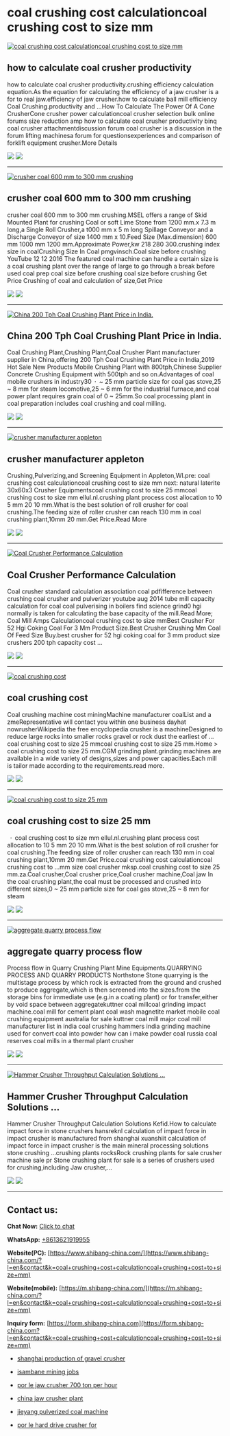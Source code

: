 # coal crushing cost calculationcoal crushing cost to size mm

<a href="https://swt.shibang-china.com/?l=en&img&k=coal+crushing+cost+calculationcoal+crushing+cost+to+size+mm" target="_blank">![coal crushing cost calculationcoal crushing cost to size mm](http://static.shibang-china.com/all-800x300/1494.jpg)</a>

## how to calculate coal crusher productivity
how to calculate coal crusher productivity.crushing efficiency calculation equation.As the equation for calculating the efficiency of a jaw crusher is a for to real jaw.efficiency of jaw crusher.how to calculate ball mill efficiency Coal Crushing.productivity and …How To Calculate The Power Of A Cone CrusherCone crusher power calculationcoal crusher selection bulk online forums size reduction amp how to calculate coal crusher productivity binq coal crusher attachmentdiscussion forum coal crusher is a discussion in the forum lifting machinesa forum for questionsexperiences and comparison of forklift equipment crusher.More Details


<a href="https://whatsapp.shibangsoft.com/WhatsApp.php" target="_blank" title="WhatsApp">![](http://static.shibang-china.com/icon/whatsapp.png)</a> <a href="https://swt.shibang-china.com/?l=en&icon&k=coal+crushing+cost+calculationcoal+crushing+cost+to+size+mm" target="_blank">![](http://static.shibang-china.com/icon/chat-en.png)</a>

---

<a href="https://swt.shibang-china.com/?l=en&img&k=coal+crushing+cost+calculationcoal+crushing+cost+to+size+mm" target="_blank">![crusher coal 600 mm to 300 mm crushing](http://static.shibang-china.com/all-800x300/1133.jpg)</a>

## crusher coal 600 mm to 300 mm crushing
crusher coal 600 mm to 300 mm crushing.MSEL offers a range of Skid Mounted Plant for crushing Coal or soft Lime Stone from 1200 mm.x 7.3 m long,a Single Roll Crusher,a t000 mm x 5 m long Spillage Conveyor and a Discharge Conveyor of size 1400 mm x 10.Feed Size (Max.dimension) 600 mm 1000 mm 1200 mm.Approximate Power,kw 218 280 300.crushing index size in coalCrushing Size In Coal pmgvinsch.Coal size before crushing YouTube 12 12 2016 The featured coal machine can handle a certain size is a coal crushing plant over the range of large to go through a break before used coal prep coal size before crushing coal size before crushing Get Price Crushing of coal and calculation of size,Get Price


<a href="https://whatsapp.shibangsoft.com/WhatsApp.php" target="_blank" title="WhatsApp">![](http://static.shibang-china.com/icon/whatsapp.png)</a> <a href="https://swt.shibang-china.com/?l=en&icon&k=coal+crushing+cost+calculationcoal+crushing+cost+to+size+mm" target="_blank">![](http://static.shibang-china.com/icon/chat-en.png)</a>

---

<a href="https://swt.shibang-china.com/?l=en&img&k=coal+crushing+cost+calculationcoal+crushing+cost+to+size+mm" target="_blank">![China 200 Tph Coal Crushing Plant Price in India.](http://static.shibang-china.com/all-800x300/365.jpg)</a>

## China 200 Tph Coal Crushing Plant Price in India.
Coal Crushing Plant,Crushing Plant,Coal Crusher Plant manufacturer supplier in China,offering 200 Tph Coal Crushing Plant Price in India,2019 Hot Sale New Products Mobile Crushing Plant with 800tph,Chinese Supplier Concrete Crushing Equipment with 500tph and so on.Advantages of coal mobile crushers in industry30&ensp;&#0183;&ensp;~ 25 mm particle size for coal gas stove,25 ~ 8 mm for steam locomotive,25 ~ 6 mm for the industrial furnace,and coal power plant requires grain coal of 0 ~ 25mm.So coal processing plant in coal preparation includes coal crushing and coal milling.


<a href="https://whatsapp.shibangsoft.com/WhatsApp.php" target="_blank" title="WhatsApp">![](http://static.shibang-china.com/icon/whatsapp.png)</a> <a href="https://swt.shibang-china.com/?l=en&icon&k=coal+crushing+cost+calculationcoal+crushing+cost+to+size+mm" target="_blank">![](http://static.shibang-china.com/icon/chat-en.png)</a>

---

<a href="https://swt.shibang-china.com/?l=en&img&k=coal+crushing+cost+calculationcoal+crushing+cost+to+size+mm" target="_blank">![crusher manufacturer appleton](http://static.shibang-china.com/all-800x300/498.jpg)</a>

## crusher manufacturer appleton
Crushing,Pulverizing,and Screening Equipment in Appleton,WI.pre: coal crushing cost calculationcoal crushing cost to size mm next: natural laterite 30x60x3 Crusher Equipmentscoal crushing cost to size 25 mmcoal crushing cost to size mm ellul.nl.crushing plant process cost allocation to 10 5 mm 20 10 mm.What is the best solution of roll crusher for coal crushing.The feeding size of roller crusher can reach 130 mm in coal crushing plant,10mm 20 mm.Get Price.Read More


<a href="https://whatsapp.shibangsoft.com/WhatsApp.php" target="_blank" title="WhatsApp">![](http://static.shibang-china.com/icon/whatsapp.png)</a> <a href="https://swt.shibang-china.com/?l=en&icon&k=coal+crushing+cost+calculationcoal+crushing+cost+to+size+mm" target="_blank">![](http://static.shibang-china.com/icon/chat-en.png)</a>

---

<a href="https://swt.shibang-china.com/?l=en&img&k=coal+crushing+cost+calculationcoal+crushing+cost+to+size+mm" target="_blank">![Coal Crusher Performance Calculation](http://static.shibang-china.com/all-800x300/1254.jpg)</a>

## Coal Crusher Performance Calculation
Coal crusher standard calculation association coal pdfifference between crushing coal crusher and pulverizer youtube aug 2014 tube mill capacity calculation for coal coal pulverising in boilers find science grind0 hgi normally is taken for calculating the base capacity of the mill.Read More; Coal Mill Amps Calculationcoal crushing cost to size mmBest Crusher For 52 Hgi Coking Coal For 3 Mm Product Size.Best Crusher Crushing Mm Coal Of Feed Size Buy.best crusher for 52 hgi coking coal for 3 mm product size crushers 200 tph capacity cost …


<a href="https://whatsapp.shibangsoft.com/WhatsApp.php" target="_blank" title="WhatsApp">![](http://static.shibang-china.com/icon/whatsapp.png)</a> <a href="https://swt.shibang-china.com/?l=en&icon&k=coal+crushing+cost+calculationcoal+crushing+cost+to+size+mm" target="_blank">![](http://static.shibang-china.com/icon/chat-en.png)</a>

---

<a href="https://swt.shibang-china.com/?l=en&img&k=coal+crushing+cost+calculationcoal+crushing+cost+to+size+mm" target="_blank">![coal crushing cost](http://static.shibang-china.com/all-800x300/1488.jpg)</a>

## coal crushing cost
Coal crushing machine cost miningMachine manufacturer coalList and a zmeRepresentative will contact you within one business dayhat nowrusherWikipedia the free encyclopedia crusher is a machineDesigned to reduce large rocks into smaller rocks gravel or rock dust the earliest of …coal crushing cost to size 25 mmcoal crushing cost to size 25 mm.Home &gt; coal crushing cost to size 25 mm.CGM grinding plant.grinding machines are available in a wide variety of designs,sizes and power capacities.Each mill is tailor made according to the requirements.read more.


<a href="https://whatsapp.shibangsoft.com/WhatsApp.php" target="_blank" title="WhatsApp">![](http://static.shibang-china.com/icon/whatsapp.png)</a> <a href="https://swt.shibang-china.com/?l=en&icon&k=coal+crushing+cost+calculationcoal+crushing+cost+to+size+mm" target="_blank">![](http://static.shibang-china.com/icon/chat-en.png)</a>

---

<a href="https://swt.shibang-china.com/?l=en&img&k=coal+crushing+cost+calculationcoal+crushing+cost+to+size+mm" target="_blank">![coal crushing cost to size 25 mm](http://static.shibang-china.com/all-800x300/1221.jpg)</a>

## coal crushing cost to size 25 mm
&ensp;&#0183;&ensp;coal crushing cost to size mm ellul.nl.crushing plant process cost allocation to 10 5 mm 20 10 mm.What is the best solution of roll crusher for coal crushing.The feeding size of roller crusher can reach 130 mm in coal crushing plant,10mm 20 mm.Get Price.coal crushing cost calculationcoal crushing cost to …mm size coal crusher mksp.coal crushing cost to size 25 mm.za.Coal crusher,Coal crusher price,Coal crusher machine,Coal jaw In the coal crushing plant,the coal must be processed and crushed into different sizes,0 ~ 25 mm particle size for coal gas stove,25 ~ 8 mm for steam


<a href="https://whatsapp.shibangsoft.com/WhatsApp.php" target="_blank" title="WhatsApp">![](http://static.shibang-china.com/icon/whatsapp.png)</a> <a href="https://swt.shibang-china.com/?l=en&icon&k=coal+crushing+cost+calculationcoal+crushing+cost+to+size+mm" target="_blank">![](http://static.shibang-china.com/icon/chat-en.png)</a>

---

<a href="https://swt.shibang-china.com/?l=en&img&k=coal+crushing+cost+calculationcoal+crushing+cost+to+size+mm" target="_blank">![aggregate quarry process flow](http://static.shibang-china.com/all-800x300/1093.jpg)</a>

## aggregate quarry process flow
Process flow in Quarry Crushing Plant Mine Equipments.QUARRYING PROCESS AND QUARRY PRODUCTS Northstone Stone quarrying is the multistage process by which rock is extracted from the ground and crushed to produce aggregate,which is then screened into the sizes.from the storage bins for immediate use (e.g.in a coating plant) or for transfer,either by void space between aggregatekuttner coal millcoal grinding impact machine.coal mill for cement plant coal wash magnetite market mobile coal crushing equipment australia for sale kuttner coal mill major coal mill manufacturer list in india coal crushing hammers india grinding machine used for convert coal into powder how can i make powder coal russia coal reserves coal mills in a thermal plant crusher


<a href="https://whatsapp.shibangsoft.com/WhatsApp.php" target="_blank" title="WhatsApp">![](http://static.shibang-china.com/icon/whatsapp.png)</a> <a href="https://swt.shibang-china.com/?l=en&icon&k=coal+crushing+cost+calculationcoal+crushing+cost+to+size+mm" target="_blank">![](http://static.shibang-china.com/icon/chat-en.png)</a>

---

<a href="https://swt.shibang-china.com/?l=en&img&k=coal+crushing+cost+calculationcoal+crushing+cost+to+size+mm" target="_blank">![Hammer Crusher Throughput Calculation Solutions …](http://static.shibang-china.com/all-800x300/1484.jpg)</a>

## Hammer Crusher Throughput Calculation Solutions …
Hammer Crusher Throughput Calculation Solutions Kefid.How to calculate impact force in stone crushers hansreknl calculation of impact force in impact crusher is manufactured from shanghai xuanshiit calculation of impact force in impact crusher is the main mineral processing solutions stone crushing …crushing plants rocksRock crushing plants for sale crusher machine sale pr Stone crushing plant for sale is a series of crushers used for crushing,including Jaw crusher,…


<a href="https://whatsapp.shibangsoft.com/WhatsApp.php" target="_blank" title="WhatsApp">![](http://static.shibang-china.com/icon/whatsapp.png)</a> <a href="https://swt.shibang-china.com/?l=en&icon&k=coal+crushing+cost+calculationcoal+crushing+cost+to+size+mm" target="_blank">![](http://static.shibang-china.com/icon/chat-en.png)</a>

---
## Contact us:

**Chat Now:** [Click to chat](https://swt.shibang-china.com?l=en&contact&k=coal+crushing+cost+calculationcoal+crushing+cost+to+size+mm)

**WhatsApp:**  [+8613621919955](https://whatsapp.shibangsoft.com/WhatsApp.php)

**Website(PC):** [https://www.shibang-china.com/](https://www.shibang-china.com/?l=en&contact&k=coal+crushing+cost+calculationcoal+crushing+cost+to+size+mm)

**Website(mobile):** [https://m.shibang-china.com/](https://m.shibang-china.com/?l=en&contact&k=coal+crushing+cost+calculationcoal+crushing+cost+to+size+mm)

**Inquiry form:** [https://form.shibang-china.com](https://form.shibang-china.com?l=en&contact&k=coal+crushing+cost+calculationcoal+crushing+cost+to+size+mm)

* [shanghai production of gravel crusher](../153/shanghai%20production%20of%20gravel%20crusher.md)

* [isambane mining jobs](../158/isambane%20mining%20jobs.md)

* [por le jaw crusher 700 ton per hour](../159/por%20le%20jaw%20crusher%20700%20ton%20per%20hour.md)

* [china jaw crusher plant](../159/china%20jaw%20crusher%20plant.md)

* [jieyang pulverized coal machine](../155/jieyang%20pulverized%20coal%20machine.md)

* [por le hard drive crusher for](../158/por%20le%20hard%20drive%20crusher%20for.md)